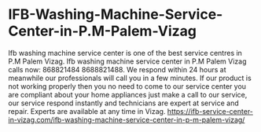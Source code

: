 # IFB-Washing-Machine-Service-Center-in-P.M-Palem-Vizag
Ifb washing machine service center is one of the best service centres in P.M Palem Vizag. Ifb washing machine service center in P.M Palem Vizag calls now: 868821484 8688821488. We respond within 24 hours at meanwhile our professionals will call you in a few minutes. If our product is not working properly then you no need to come to our service center you are compliant about your home appliances just make a call to our service, our service respond instantly and technicians are expert at service and repair. Experts are available at any time in Vizag.  https://ifb-service-center-in-vizag.com/ifb-washing-machine-service-center-in-p-m-palem-vizag/
